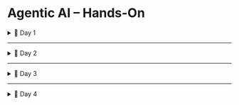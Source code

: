 # Agentic AI – Hands-On

<details>
<summary>📅 Day 1</summary>

## ✅ Day 1 Activities
- Discussed **Cloud vs Local models**
- Called the **Ollama API** using `curl`
- Called the **OpenAI API** using `curl`
- Created the framework from scratch
- Successfully ran the `agents.testcase_agent`

## 💡 Prerequisites
Before running the agent, set up the environment:

```bash
python -m venv venv
pip install -r requirements.txt
python -m src.agents.testcase_agent --input data/requirements/login.txt
```

##  🚀  Output
![Project Screenshot](./images/day1.1.png)

## CMD-compatible curl command to test Ollama

```
curl http://localhost:11434/api/generate -d "{ \"model\": \"mistral:latest\", \"prompt\": \"Explain what is regression testing in simple terms.\", \"raw\": true, \"stream\": false }"
```

![Project Screenshot](./images/day1.2.png)


### Assignment for edgecase_agent is completed

![Project Screenshot](./images/day1.3.png)

</details>

---

<details>
<summary>📅 Day 2</summary>

### ✅ Key Learnings
- Log Analyzer AI Agent


### 🚀 Hands-on
```
python -m src.agents.log_analyzer --inputs data/log/app_startup_short.log
```
![Project Screenshot](./images/day2.1.png)



### 💡 Notes
- 

</details>

---

<details>
<summary>📅 Day 3</summary>

### ✅ Key Learnings
- Log Analyzer AI Agent with Logging

### 🚀 Hands-on
- 
![Project Screenshot](./images/day2.2.png)

### 💡 Notes
- 

</details>

---

<details>
<summary>📅 Day 4</summary>

### ✅ Key Learnings
- 

### 🚀 Hands-on
- 


### 💡 Notes
- 

</details>
